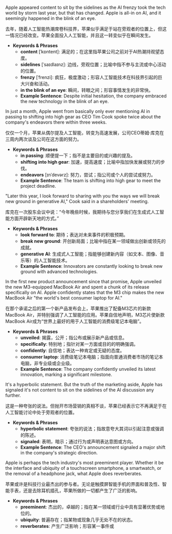  
Apple appeared content to sit by the sidelines as the AI frenzy took the tech world by storm last year, but that has changed. Apple is all-in on AI, and it seemingly happened in the blink of an eye.

去年，随着人工智能热潮席卷科技界，苹果似乎满足于站在旁观者的位置上，但这一情况已经改变。苹果全面投入人工智能，并且这一转变似乎在瞬间发生。

- **Keywords & Phrases**
  - **content** [ˈkɒntent]: 满足的；在这里指苹果公司之前对于AI热潮持观望态度。
  - **sidelines** [ˈsaɪdlaɪnz]: 边线，旁观位置；比喻中指不参与主流或中心活动的位置。
  - **frenzy** [ˈfrenzi]: 疯狂，极度激动；形容人工智能技术在科技界引起的巨大兴奋和活动。
  - **in the blink of an eye**: 瞬间，转眼之间；形容事情发生的非常快。
  - **Example Sentence**: Despite initial hesitation, the company embraced the new technology in the blink of an eye.

In just a month, Apple went from basically only ever mentioning AI in passing to shifting into high gear as CEO Tim Cook spoke twice about the company's endeavors there within three weeks.

仅仅一个月，苹果从偶尔提及人工智能，转变为高速发展，公司CEO蒂姆·库克在三周内两次谈及公司在这方面的努力。

- **Keywords & Phrases**
  - **in passing**: 顺便提一下；指不是主要目的或兴趣的提及。
  - **shifting into high gear**: 加速，提高速度；比喻中指加快发展或努力的步伐。
  - **endeavors** [ɪnˈdevərz]: 努力，尝试；指公司或个人的尝试或努力。
  - **Example Sentence**: The team is shifting into high gear to meet the project deadline.

"Later this year, I look forward to sharing with you the ways we will break new ground in generative AI," Cook said in a shareholders' meeting.

库克在一次股东会议中说：“今年晚些时候，我期待与您分享我们在生成式人工智能方面开辟新天地的方式。”

- **Keywords & Phrases**
  - **look forward to**: 期待；表达对未来事件的积极预期。
  - **break new ground**: 开创新局面；比喻中指在某一领域做出创新或领先的成就。
  - **generative AI**: 生成式人工智能；指能够创建新内容（如文本、图像、音乐等）的人工智能技术。
  - **Example Sentence**: Innovators are constantly looking to break new ground with advanced technologies.

In the first new product announcement since that promise, Apple unveiled the new M3-equipped MacBook Air and spent a chunk of its release specifically on AI. Apple confidently states that the M3 chip makes the new MacBook Air "the world's best consumer laptop for AI."

在那个承诺之后的第一个新产品发布会上，苹果推出了配备M3芯片的新款MacBook Air，并特别强调了人工智能的应用。苹果自信地声明，M3芯片使新款MacBook Air成为“世界上最好的用于人工智能的消费级笔记本电脑”。

- **Keywords & Phrases**
  - **unveiled**: 揭露，公开；指公布或展示新产品或信息。
  - **specifically**: 特别地；指针对某一方面或目的的明确强调。
  - **confidently**: 自信地；表达一种肯定或无疑的态度。
  - **consumer laptop**: 消费级笔记本电脑；指面向普通消费者市场的笔记本电脑，非专业级或企业级。
  - **Example Sentence**: The company confidently unveiled its latest innovation, marking a significant milestone.

It's a hyperbolic statement. But the truth of the marketing aside, Apple has signaled it's not content to sit on the sidelines of the AI discussion any further.

这是一种夸张的说法。但抛开市场营销的真相不谈，苹果已经表示它不再满足于在人工智能讨论中处于旁观者的位置。

- **Keywords & Phrases**
  - **hyperbolic statement**: 夸张的说法；指故意夸大其词以引起注意或强调的陈述。
  - **signaled**: 表明，暗示；通过行为或声明表达意图或方向。
  - **Example Sentence**: The CEO's announcement signaled a major shift in the company's strategic direction.

Apple is perhaps the tech industry's most preeminent player. Whether it be the interface and ubiquity of a touchscreen smartphone, a smartwatch, or the removal of a headphone jack, what Apple does reverberates.

苹果或许是科技行业最杰出的参与者。无论是触摸屏智能手机的界面和普及性、智能手表，还是去除耳机插孔，苹果所做的一切都产生了广泛的影响。

- **Keywords & Phrases**
  - **preeminent**: 杰出的，卓越的；指在某一领域或行业中具有显著优势或地位的。
  - **ubiquity**: 普遍存在；指某物或现象几乎无处不在的状态。
  - **reverberates**: 产生广泛影响；形容某一事件或